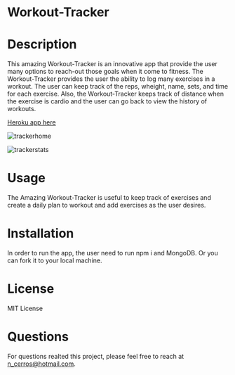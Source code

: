 # Workout-Tracker

# Description

This amazing Workout-Tracker is an innovative app that provide the user many options to reach-out those goals when it come to fitness. The Workout-Tracker provides the user the ability to log many exercises in a workout. The user can keep track of the reps, wheight, name, sets, and time for each exercise. Also, the Workout-Tracker keeps track of distance when the exercise is cardio and the user can go back to view the history of workouts. 


[Heroku app here]()

![trackerhome](https://user-images.githubusercontent.com/72178042/120852852-618ad780-c540-11eb-9ad0-c0dad72189f8.png)

![trackerstats](https://user-images.githubusercontent.com/72178042/120852855-63ed3180-c540-11eb-879c-1e3e06346782.png)

# Usage

The Amazing Workout-Tracker is useful to keep track of exercises and create a daily plan to workout and add exercises as the user desires.

# Installation  

In order to run the app, the user need to run npm i and MongoDB. Or you can fork it to your local machine. 

# License

MIT License

# Questions

For questions realted this project, please feel free to reach at n_cerros@hotmail.com.


